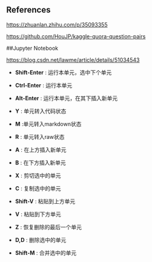 ## References

<https://zhuanlan.zhihu.com/p/35093355>

<https://github.com/HouJP/kaggle-quora-question-pairs>

##Jupyter Notebook 

<https://blog.csdn.net/lawme/article/details/51034543>

- **Shift-Enter** : 运行本单元，选中下个单元
- **Ctrl-Enter** : 运行本单元
- **Alt-Enter** : 运行本单元，在其下插入新单元



- **Y** : 单元转入代码状态
- **M** :单元转入markdown状态
- **R** : 单元转入raw状态



- **A** : 在上方插入新单元
- **B** : 在下方插入新单元



- **X** : 剪切选中的单元
- **C** : 复制选中的单元
- **Shift-V** : 粘贴到上方单元
- **V** : 粘贴到下方单元



- **Z** : 恢复删除的最后一个单元
- **D,D** : 删除选中的单元
- **Shift-M** : 合并选中的单元